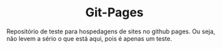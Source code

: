 <h1 align="center">Git-Pages</h1>
<p>Repositório de teste para hospedagens de sites no github pages. Ou seja, não levem a sério o que está aqui, pois é apenas um teste.</p>
